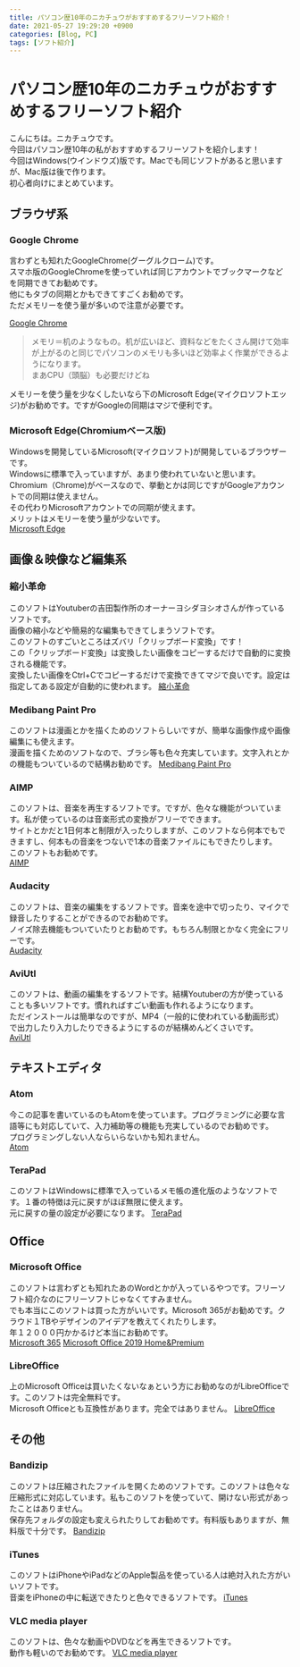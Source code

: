 ```yaml
---
title: パソコン歴10年のニカチュウがおすすめするフリーソフト紹介！
date: 2021-05-27 19:29:20 +0900
categories: [Blog, PC]
tags: [ソフト紹介]
---
```


# パソコン歴10年のニカチュウがおすすめするフリーソフト紹介
こんにちは。ニカチュウです。  
今回はパソコン歴10年の私がおすすめするフリーソフトを紹介します！  
今回はWindows(ウインドウズ)版です。Macでも同じソフトがあると思いますが、Mac版は後で作ります。  
初心者向けにまとめています。

## ブラウザ系
### Google Chrome
言わずとも知れたGoogleChrome(グーグルクローム)です。  
スマホ版のGoogleChromeを使っていれば同じアカウントでブックマークなどを同期できてお勧めです。  
他にもタブの同期とかもできてすごくお勧めです。  
ただメモリーを使う量が多いので注意が必要です。  

[Google Chrome](https://www.google.com/intl/ja_jp/chrome/)
> メモリ＝机のようなもの。机が広いほど、資料などをたくさん開けて効率が上がるのと同じでパソコンのメモリも多いほど効率よく作業ができるようになります。  
まあCPU（頭脳）も必要だけどね

メモリーを使う量を少なくしたいなら下のMicrosoft Edge(マイクロソフトエッジ)がお勧めです。ですがGoogleの同期はマジで便利です。

### Microsoft Edge(Chromiumベース版)
Windowsを開発しているMicrosoft(マイクロソフト)が開発しているブラウザーです。  
Windowsに標準で入っていますが、あまり使われていないと思います。  
Chromium（Chrome)がベースなので、挙動とかは同じですがGoogleアカウントでの同期は使えません。  
その代わりMicrosoftアカウントでの同期が使えます。  
メリットはメモリーを使う量が少ないです。  
[Microsoft Edge](https://www.microsoft.com/ja-jp/edge)

## 画像＆映像など編集系
### 縮小革命
このソフトはYoutuberの吉田製作所のオーナーヨシダヨシオさんが作っているソフトです。  
画像の縮小などや簡易的な編集もできてしまうソフトです。  
このソフトのすごいところはズバリ「クリップボード変換」です！  
この「クリップボード変換」は変換したい画像をコピーするだけで自動的に変換される機能です。  
変換したい画像をCtrl+Cでコピーするだけで変換できてマジで良いです。設定は指定してある設定が自動的に使われます。
[縮小革命](https://netank.net/down)

### Medibang Paint Pro
このソフトは漫画とかを描くためのソフトらしいですが、簡単な画像作成や画像編集にも使えます。  
漫画を描くためのソフトなので、ブラシ等も色々充実しています。文字入れとかの機能もついているので結構お勧めです。
[Medibang Paint Pro](https://medibangpaint.com/app-download/)

### AIMP
このソフトは、音楽を再生するソフトです。ですが、色々な機能がついています。私が使っているのは音楽形式の変換がフリーでできます。  
サイトとかだと1日何本と制限が入ったりしますが、このソフトなら何本でもできますし、何本もの音楽をつないで1本の音楽ファイルにもできたりします。  
このソフトもお勧めです。  
[AIMP](https://forest.watch.impress.co.jp/library/software/aimp/)

### Audacity
このソフトは、音楽の編集をするソフトです。音楽を途中で切ったり、マイクで録音したりすることができるのでお勧めです。  
ノイズ除去機能もついていたりとお勧めです。もちろん制限とかなく完全にフリーです。  
[Audacity](https://forest.watch.impress.co.jp/library/software/audacity/)

### AviUtl
このソフトは、動画の編集をするソフトです。結構Youtuberの方が使っていることも多いソフトです。慣れればすごい動画も作れるようになります。  
ただインストールは簡単なのですが、MP4（一般的に使われている動画形式）で出力したり入力したりできるようにするのが結構めんどくさいです。  
[AviUtl](http://spring-fragrance.mints.ne.jp/aviutl/)

## テキストエディタ
### Atom
今この記事を書いているのもAtomを使っています。プログラミングに必要な言語等にも対応していて、入力補助等の機能も充実しているのでお勧めです。  
プログラミングしない人ならいらないかも知れません。  
[Atom](https://atom.io/)

### TeraPad
このソフトはWindowsに標準で入っているメモ帳の進化版のようなソフトです。１番の特徴は元に戻すがほぼ無限に使えます。  
元に戻すの量の設定が必要になります。
[TeraPad](https://tera-net.com/library/tpad.html)

## Office
### Microsoft Office
このソフトは言わずとも知れたあのWordとかが入っているやつです。フリーソフト紹介なのにフリーソフトじゃなくてすみません。  
でも本当にこのソフトは買った方がいいです。Microsoft 365がお勧めです。クラウド１TBやデザインのアイデアを教えてくれたりします。  
年１２０００円かかるけど本当にお勧めです。  
[Microsoft 365](https://www.amazon.co.jp/dp/B00O2TXF8O/)
[Microsoft Office 2019 Home&Premium](https://www.amazon.co.jp/dp/B00O2TXF8O/)

### LibreOffice
上のMicrosoft Officeは買いたくないなぁという方にお勧めなのがLibreOfficeです。このソフトは完全無料です。  
Microsoft Officeとも互換性があります。完全ではありません。
[LibreOffice](https://ja.libreoffice.org/download/download/)

## その他
### Bandizip
このソフトは圧縮されたファイルを開くためのソフトです。このソフトは色々な圧縮形式に対応しています。私もこのソフトを使っていて、開けない形式があったことはありません。  
保存先フォルダの設定も変えられたりしてお勧めです。有料版もありますが、無料版で十分です。
[Bandizip](https://jp.bandisoft.com/bandizip/)

### iTunes
このソフトはiPhoneやiPadなどのApple製品を使っている人は絶対入れた方がいいソフトです。  
音楽をiPhoneの中に転送できたりと色々できるソフトです。
[iTunes](https://www.apple.com/jp/itunes/)

### VLC media player
このソフトは、色々な動画やDVDなどを再生できるソフトです。  
動作も軽いのでお勧めです。
[VLC media player](https://www.videolan.org/vlc/index.ja.html)
